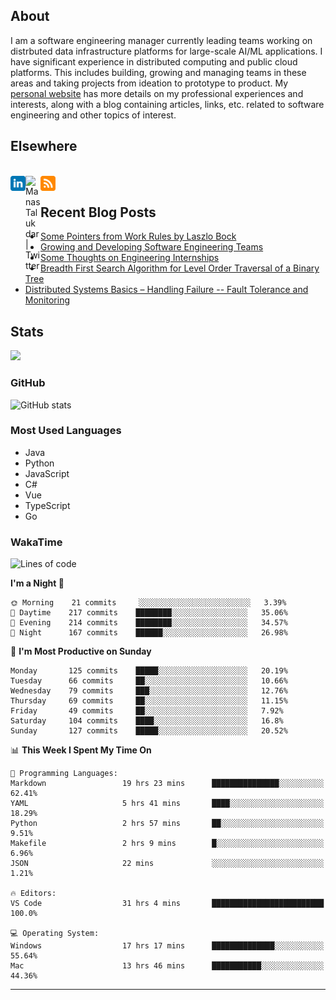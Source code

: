 ## About

I am a software engineering manager currently leading teams working on distrbuted data infrastructure platforms for large-scale AI/ML applications. I have significant experience in distributed computing and public cloud platforms. This includes building, growing and managing teams in these areas and taking projects from ideation to prototype to product. My [personal website](https://manastalukdar.github.io/) has more details on my professional experiences and interests, along with a blog containing articles, links, etc. related to software engineering and other topics of interest.

## Elsewhere

</br>

<a href="https://www.linkedin.com/in/manastalukdar" target="_blank">
  <img align="left" alt="Manas Talukdar | Linkedin" width="24px" src="https://raw.githubusercontent.com/edent/SuperTinyIcons/master/images/svg/linkedin.svg" />
</a>
<a href="https://www.twitter.com/manastalukdar" target="_blank">
  <img align="left" alt="Manas Talukdar | Twitter" width="24px" src="https://github.com/TheDudeThatCode/TheDudeThatCode/blob/master/Assets/Twitter.svg" />
</a>
<a href="https://manastalukdar.github.io/" target="_blank">
  <img align="left" alt="Manas Talukdar | Website" width="24px" src="https://github.com/edent/SuperTinyIcons/blob/master/images/svg/rss.svg" />
</a>

</br>

## Recent Blog Posts

<!-- BLOG:START -->
- [Some Pointers from Work Rules by Laszlo Bock](https://manastalukdar.github.io/blog/2020/01/25/work-rules-laszlo-bock-pointers/)
- [Growing and Developing Software Engineering Teams](https://manastalukdar.github.io/blog/2019/09/19/growing-developing-software-engineering-teams/)
- [Some Thoughts on Engineering Internships](https://manastalukdar.github.io/blog/2019/09/04/some-thoughts-on-engineering-internships/)
- [Breadth First Search Algorithm for Level Order Traversal of a Binary Tree](https://manastalukdar.github.io/blog/2019/08/29/breadth-first-search-binary-tree-level-order-traversal/)
- [Distributed Systems Basics – Handling Failure -- Fault Tolerance and Monitoring](https://manastalukdar.github.io/blog/2019/08/19/katemats-distributed-systems-fault-tolerance-monitoring/)
<!-- BLOG:END -->

## Stats

![](https://komarev.com/ghpvc/?username=manastalukdar)

### GitHub

![GitHub stats](https://github-readme-stats.vercel.app/api?username=manastalukdar&show_icons=true&hide_border=true&hide_rank=true&hide_title=true&icon_color=79ff97&text_color=cecac3&bg_color=4d4b4b)

### Most Used Languages

- Java
- Python
- JavaScript
- C#
- Vue
- TypeScript
- Go

<!--
![Top Langs](https://github-readme-stats.vercel.app/api/top-langs/?username=manastalukdar&layout=compact&hide_border=true&hide_title=true&icon_color=79ff97&text_color=cecac3&bg_color=4d4b4b)
-->

### WakaTime

<!--START_SECTION:waka-->
![Lines of code](https://img.shields.io/badge/From%20Hello%20World%20I%27ve%20Written-68360%20lines%20of%20code-blue)

**I'm a Night 🦉** 

```text
🌞 Morning    21 commits     ░░░░░░░░░░░░░░░░░░░░░░░░░   3.39% 
🌆 Daytime    217 commits    ████████░░░░░░░░░░░░░░░░░   35.06% 
🌃 Evening    214 commits    ████████░░░░░░░░░░░░░░░░░   34.57% 
🌙 Night      167 commits    ██████░░░░░░░░░░░░░░░░░░░   26.98%

```
📅 **I'm Most Productive on Sunday** 

```text
Monday       125 commits    █████░░░░░░░░░░░░░░░░░░░░   20.19% 
Tuesday      66 commits     ██░░░░░░░░░░░░░░░░░░░░░░░   10.66% 
Wednesday    79 commits     ███░░░░░░░░░░░░░░░░░░░░░░   12.76% 
Thursday     69 commits     ██░░░░░░░░░░░░░░░░░░░░░░░   11.15% 
Friday       49 commits     ██░░░░░░░░░░░░░░░░░░░░░░░   7.92% 
Saturday     104 commits    ████░░░░░░░░░░░░░░░░░░░░░   16.8% 
Sunday       127 commits    █████░░░░░░░░░░░░░░░░░░░░   20.52%

```


📊 **This Week I Spent My Time On** 

```text
💬 Programming Languages: 
Markdown                 19 hrs 23 mins      ███████████████░░░░░░░░░░   62.41% 
YAML                     5 hrs 41 mins       ████░░░░░░░░░░░░░░░░░░░░░   18.29% 
Python                   2 hrs 57 mins       ██░░░░░░░░░░░░░░░░░░░░░░░   9.51% 
Makefile                 2 hrs 9 mins        █░░░░░░░░░░░░░░░░░░░░░░░░   6.96% 
JSON                     22 mins             ░░░░░░░░░░░░░░░░░░░░░░░░░   1.21%

🔥 Editors: 
VS Code                  31 hrs 4 mins       █████████████████████████   100.0%

💻 Operating System: 
Windows                  17 hrs 17 mins      ██████████████░░░░░░░░░░░   55.64% 
Mac                      13 hrs 46 mins      ███████████░░░░░░░░░░░░░░   44.36%

```


<!--END_SECTION:waka-->

---

<!--

**manastalukdar/manastalukdar** is a ✨ _special_ ✨ repository because its `README.md` (this file) appears on your GitHub profile.

Here are some ideas to get you started:

- 🔭 I’m currently working on ...
- 🌱 I’m currently learning ...
- 👯 I’m looking to collaborate on ...
- 🤔 I’m looking for help with ...
- 💬 Ask me about ...
- 📫 How to reach me: ...
- 😄 Pronouns: ...
- ⚡ Fun fact: ...
-->
